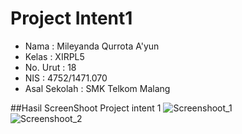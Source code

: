 # Project Intent1

- Nama              : Mileyanda Qurrota A'yun
- Kelas             : XIRPL5
- No. Urut          : 18
- NIS               : 4752/1471.070
- Asal Sekolah      : SMK Telkom Malang

##Hasil ScreenShoot Project intent 1
![Screenshoot_1](https://s17.postimg.org/r79oiqj4v/intent_1_2.jpg)<br>
![Screenshoot_2](https://s13.postimg.org/5amsa6153/intent_1_1.jpg)<br>
